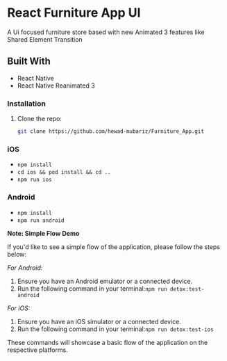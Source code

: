 # React Furniture App UI

A Ui focused furniture store based with new Animated 3 features like Shared Element Transition 

## Built With

- React Native
- React Native Reanimated 3

### Installation

1. Clone the repo:
   ```sh
   git clone https://github.com/hewad-mubariz/Furniture_App.git
   ```

### iOS

- `npm install`
- `cd ios && pod install && cd ..`
- `npm run ios `

### Android

- `npm install `
- `npm run android`

**Note: Simple Flow Demo**

If you'd like to see a simple flow of the application, please follow the steps below:

_For Android:_

1. Ensure you have an Android emulator or a connected device.
2. Run the following command in your terminal:`npm run detox:test-android`

_For iOS:_

1. Ensure you have an iOS simulator or a connected device.
2. Run the following command in your terminal:`npm run detox:test-ios`

These commands will showcase a basic flow of the application on the respective platforms.
